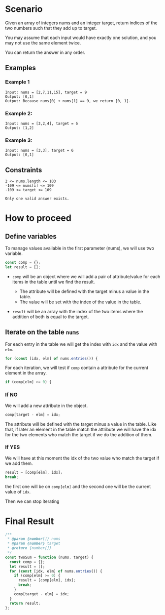 # Scenario

Given an array of integers nums and an integer target, return indices of the two numbers such that they add up to target.

You may assume that each input would have exactly one solution, and you may not use the same element twice.

You can return the answer in any order.

## Examples

### Example 1

```
Input: nums = [2,7,11,15], target = 9
Output: [0,1]
Output: Because nums[0] + nums[1] == 9, we return [0, 1].
```

### Example 2:

```
Input: nums = [3,2,4], target = 6
Output: [1,2]
```

### Example 3:

```
Input: nums = [3,3], target = 6
Output: [0,1]
```

## Constraints

```
2 <= nums.length <= 103
-109 <= nums[i] <= 109
-109 <= target <= 109

Only one valid answer exists.
```

# How to proceed

## Define variables

To manage values available in the first parameter (nums), we will use two variable.

```javascript
const comp = {};
let result = [];
```

- `comp` will be an object where we will add a pair of attribute/value for each items in the table until we find the result.

  - The attribute will be defined with the target minus a value in the table.
  - The value will be set with the index of the value in the table.

- `result` will be an array with the index of the two items where the addition of both is equal to the target.

## Iterate on the table `nums`

For each entry in the table we will get the index with `idx` and the value with `elm`.

```javascript
for (const [idx, elm] of nums.entries()) {
```

For each iteration, we will test if `comp` contain a attribute for the current element in the array.

```javascript
if (comp[elm] >= 0) {
```

### If NO

We will add a new attribute in the object.

```javascript
comp[target - elm] = idx;
```

The attribute will be defined with the target minus a value in the table. Like that, if later an element in the table match the attribute we will have the idx for the two elements who match the target if we do the addition of them.

### If YES

We will have at this moment the idx of the two value who match the target if we add them.

```javascript
result = [comp[elm], idx];
break;
```

the first one will be on `comp[elm]` and the second one will be the current value of `idx`.

Then we can stop iterating

# Final Result

```javascript
/**
 * @param {number[]} nums
 * @param {number} target
 * @return {number[]}
 */
const twoSum = function (nums, target) {
  const comp = {};
  let result = [];
  for (const [idx, elm] of nums.entries()) {
    if (comp[elm] >= 0) {
      result = [comp[elm], idx];
      break;
    }
    comp[target - elm] = idx;
  }
  return result;
};
```
